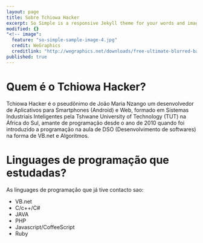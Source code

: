 ```yaml
---
layout: page
title: Sobre Tchiowa Hacker
excerpt: So Simple is a responsive Jekyll theme for your words and images.
modified: {}
"<!-- image": 
  feature: "so-simple-sample-image-4.jpg"
  credit: WeGraphics
  creditlink: "http://wegraphics.net/downloads/free-ultimate-blurred-background-pack/ -->"
published: true
---
```


# Quem é o Tchiowa Hacker?
Tchiowa Hacker é o pseudônimo de João Maria Nzango um desenvolvedor de Aplicativos para Smartphones (Android)  e Web,
formado em Sistemas Industriais Inteligentes pela Tshwane University of Technology (TUT) na África do Sul, amante 
de programação desde o ano de 2010 quando foi introduzido a programação na aula de DSO (Desenvolvimento de softwares) na forma de VB.net e Algoritmos.

# Linguages de programação que estudadas?
As linguages de programação que já tive contacto sao:
- VB.net
- C/c++/C#
- JAVA
- PHP
- Javascript/CoffeeScript
- Ruby
